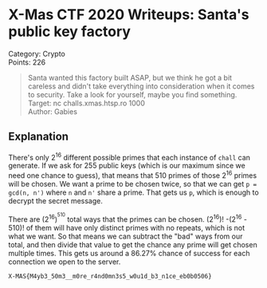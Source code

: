 # X-Mas CTF 2020 Writeups: Santa's public key factory

Category: Crypto<br>
Points: 226

> Santa wanted this factory built ASAP, but we think he got a bit careless and didn't take everything into consideration when it comes to security.
Take a look for yourself, maybe you find something.<br>
> Target: nc challs.xmas.htsp.ro 1000<br>
> Author: Gabies

## Explanation
There's only 2<sup>16</sup> different possible primes that each instance of `chall` can generate.
If we ask for 255 public keys (which is our maximum since we need one chance to guess), that means that 510 primes of those 2<sup>16</sup> primes will be chosen.
We want a prime to be chosen twice, so that we can get `p = gcd(n, n')` where `n` and `n'` share a prime.
That gets us `p`, which is enough to decrypt the secret message.

There are (2<sup>16</sup>)<sup><sup>510</sup></sup> total ways that the primes can be chosen.
(2<sup>16</sup>)! -(2<sup>16</sup> - 510)! of them will have only distinct primes with no repeats, which is not what we want.
So that means we can subtract the "bad" ways from our total, and then divide that value to get the chance any prime will get chosen multiple times.
This gets us around a 86.27% chance of success for each connection we open to the server.

`X-MAS{M4yb3_50m3__m0re_r4nd0mn3s5_w0u1d_b3_n1ce_eb0b0506}`